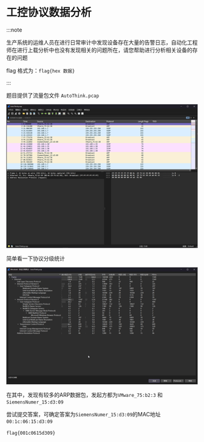 # 工控协议数据分析

:::note

生产系统的运维人员在进行日常审计中发现设备存在大量的告警日志，自动化工程师在进行上载分析中也没有发现相关的问题所在，请您帮助进行分析相关设备的存在的问题

flag 格式为：`flag{hex 数据}`

:::

题目提供了流量包文件 `AutoThink.pcap`

![img](img/image_20241232-003256.png)

简单看一下协议分级统计

![img](img/image_20241235-003549.png)

在其中，发现有较多的ARP数据包，发起方都为`VMware_75:b2:3` 和 `SiemensNumer_15:d3:09`

尝试提交答案，可确定答案为`SiemensNumer_15:d3:09`的MAC地址`00:1c:06:15:d3:09`

```flag
flag{001c0615d309}
```
